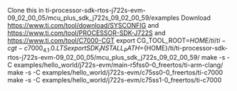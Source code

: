 Clone this in ti-processor-sdk-rtos-j722s-evm-09_02_00_05/mcu_plus_sdk_j722s_09_02_00_59/examples
Download https://www.ti.com/tool/download/SYSCONFIG and https://www.ti.com/tool/PROCESSOR-SDK-J722S and https://www.ti.com/tool/C7000-CGT
export CG_TOOL_ROOT=${HOME}/ti/ti-cgt-c7000_4.1.0.LTS
export SDK_INSTALL_PATH=${HOME}/ti/ti-processor-sdk-rtos-j722s-evm-09_02_00_05/mcu_plus_sdk_j722s_09_02_00_59/
make -s -C examples/hello_world/j722s-evm/main-r5fss0–0_freertos/ti-arm-clang/
make -s -C examples/hello_world/j722s-evm/c75ss0-0_freertos/ti-c7000
make -s -C examples/hello_world/j722s-evm/c75ss1-0_freertos/ti-c7000
